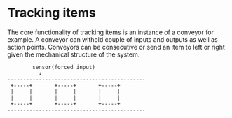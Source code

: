 # Tracking items

The core functionality of tracking items is an instance of a conveyor for example.
A conveyor can withold couple of inputs and outputs as well as action points. 
Conveyors can be consecutive or send an item to left or right given the mechanical structure of the system.

```
        sensor(forced input)
          ↓               
--------------------------------------------
 +-----+       +-----+       +-----+
 |     |       |     |       |     |
 |     |       |     |       |     |
 +-----+       +-----+       +-----+
--------------------------------------------
```


